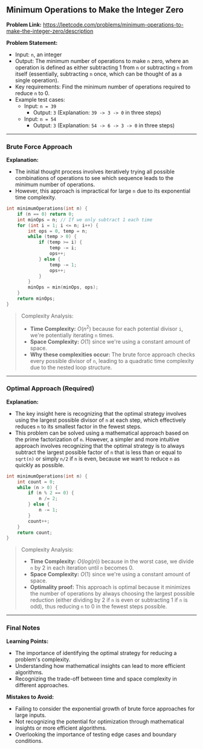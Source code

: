 ## Minimum Operations to Make the Integer Zero
**Problem Link:** https://leetcode.com/problems/minimum-operations-to-make-the-integer-zero/description

**Problem Statement:**
- Input: `n`, an integer
- Output: The minimum number of operations to make `n` zero, where an operation is defined as either subtracting 1 from `n` or subtracting `n` from itself (essentially, subtracting `n` once, which can be thought of as a single operation).
- Key requirements: Find the minimum number of operations required to reduce `n` to 0.
- Example test cases:
  - Input: `n = 39`
    - Output: `3` (Explanation: `39 -> 3 -> 0` in three steps)
  - Input: `n = 54`
    - Output: `3` (Explanation: `54 -> 6 -> 3 -> 0` in three steps)

---

### Brute Force Approach
**Explanation:**
- The initial thought process involves iteratively trying all possible combinations of operations to see which sequence leads to the minimum number of operations.
- However, this approach is impractical for large `n` due to its exponential time complexity.

```cpp
int minimumOperations(int n) {
    if (n == 0) return 0;
    int minOps = n; // If we only subtract 1 each time
    for (int i = 1; i <= n; i++) {
        int ops = 0, temp = n;
        while (temp > 0) {
            if (temp >= i) {
                temp -= i;
                ops++;
            } else {
                temp -= 1;
                ops++;
            }
        }
        minOps = min(minOps, ops);
    }
    return minOps;
}
```

> Complexity Analysis:
> - **Time Complexity:** $O(n^2)$ because for each potential divisor `i`, we're potentially iterating `n` times.
> - **Space Complexity:** $O(1)$ since we're using a constant amount of space.
> - **Why these complexities occur:** The brute force approach checks every possible divisor of `n`, leading to a quadratic time complexity due to the nested loop structure.

---

### Optimal Approach (Required)
**Explanation:**
- The key insight here is recognizing that the optimal strategy involves using the largest possible divisor of `n` at each step, which effectively reduces `n` to its smallest factor in the fewest steps.
- This problem can be solved using a mathematical approach based on the prime factorization of `n`. However, a simpler and more intuitive approach involves recognizing that the optimal strategy is to always subtract the largest possible factor of `n` that is less than or equal to `sqrt(n)` or simply `n/2` if `n` is even, because we want to reduce `n` as quickly as possible.

```cpp
int minimumOperations(int n) {
    int count = 0;
    while (n > 0) {
        if (n % 2 == 0) {
            n /= 2;
        } else {
            n -= 1;
        }
        count++;
    }
    return count;
}
```

> Complexity Analysis:
> - **Time Complexity:** $O(log(n))$ because in the worst case, we divide `n` by 2 in each iteration until `n` becomes 0.
> - **Space Complexity:** $O(1)$ since we're using a constant amount of space.
> - **Optimality proof:** This approach is optimal because it minimizes the number of operations by always choosing the largest possible reduction (either dividing by 2 if `n` is even or subtracting 1 if `n` is odd), thus reducing `n` to 0 in the fewest steps possible.

---

### Final Notes
**Learning Points:**
- The importance of identifying the optimal strategy for reducing a problem's complexity.
- Understanding how mathematical insights can lead to more efficient algorithms.
- Recognizing the trade-off between time and space complexity in different approaches.

**Mistakes to Avoid:**
- Failing to consider the exponential growth of brute force approaches for large inputs.
- Not recognizing the potential for optimization through mathematical insights or more efficient algorithms.
- Overlooking the importance of testing edge cases and boundary conditions.